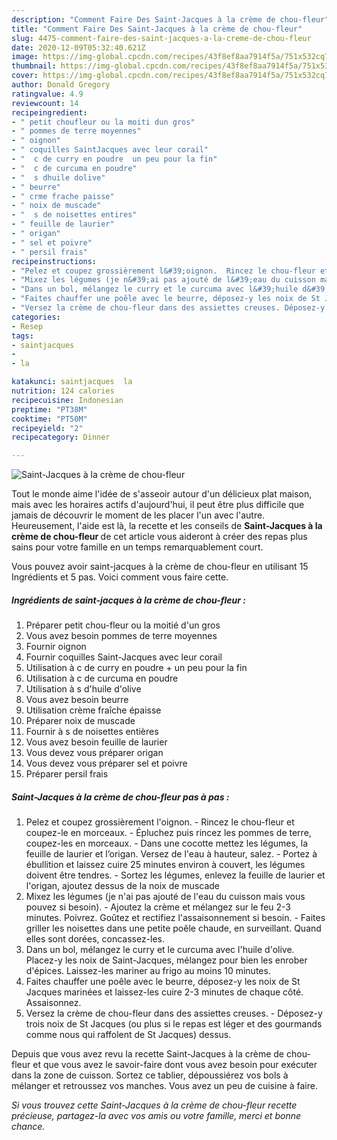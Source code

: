 ```yaml
---
description: "Comment Faire Des Saint-Jacques à la crème de chou-fleur"
title: "Comment Faire Des Saint-Jacques à la crème de chou-fleur"
slug: 4475-comment-faire-des-saint-jacques-a-la-creme-de-chou-fleur
date: 2020-12-09T05:32:40.621Z
image: https://img-global.cpcdn.com/recipes/43f8ef8aa7914f5a/751x532cq70/saint-jacques-a-la-creme-de-chou-fleur-photo-principale-de-la-recette.jpg
thumbnail: https://img-global.cpcdn.com/recipes/43f8ef8aa7914f5a/751x532cq70/saint-jacques-a-la-creme-de-chou-fleur-photo-principale-de-la-recette.jpg
cover: https://img-global.cpcdn.com/recipes/43f8ef8aa7914f5a/751x532cq70/saint-jacques-a-la-creme-de-chou-fleur-photo-principale-de-la-recette.jpg
author: Donald Gregory
ratingvalue: 4.9
reviewcount: 14
recipeingredient:
- " petit choufleur ou la moiti dun gros"
- " pommes de terre moyennes"
- " oignon"
- " coquilles SaintJacques avec leur corail"
- "  c de curry en poudre  un peu pour la fin"
- "  c de curcuma en poudre"
- "  s dhuile dolive"
- " beurre"
- " crme frache paisse"
- " noix de muscade"
- "  s de noisettes entires"
- " feuille de laurier"
- " origan"
- " sel et poivre"
- " persil frais"
recipeinstructions:
- "Pelez et coupez grossièrement l&#39;oignon.  Rincez le chou-fleur et coupez-le en morceaux. Épluchez puis rincez les pommes de terre, coupez-les en morceaux. Dans une cocotte mettez les légumes, la feuille de laurier et l’origan. Versez de l&#39;eau à hauteur, salez. Portez à ébullition et laissez cuire 25 minutes environ à couvert, les légumes doivent être tendres. Sortez les légumes, enlevez la feuille de laurier et l&#39;origan, ajoutez dessus de la noix de muscade"
- "Mixez les légumes (je n&#39;ai pas ajouté de l&#39;eau du cuisson mais vous pouvez si besoin). Ajoutez la crème et mélangez sur le feu 2-3 minutes. Poivrez. Goûtez et rectifiez l&#39;assaisonnement si besoin. Faites griller les noisettes dans une petite poêle chaude, en surveillant. Quand elles sont dorées, concassez-les."
- "Dans un bol, mélangez le curry et le curcuma avec l&#39;huile d&#39;olive. Placez-y les noix de Saint-Jacques, mélangez pour bien les enrober d&#39;épices. Laissez-les mariner au frigo au moins 10 minutes."
- "Faites chauffer une poêle avec le beurre, déposez-y les noix de St Jacques marinées et laissez-les cuire 2-3 minutes de chaque côté. Assaisonnez."
- "Versez la crème de chou-fleur dans des assiettes creuses. Déposez-y trois noix de St Jacques (ou plus si le repas est léger et des gourmands comme nous qui raffolent de St Jacques) dessus."
categories:
- Resep
tags:
- saintjacques
- 
- la

katakunci: saintjacques  la 
nutrition: 124 calories
recipecuisine: Indonesian
preptime: "PT38M"
cooktime: "PT50M"
recipeyield: "2"
recipecategory: Dinner

---
```



![Saint-Jacques à la crème de chou-fleur](https://img-global.cpcdn.com/recipes/43f8ef8aa7914f5a/751x532cq70/saint-jacques-a-la-creme-de-chou-fleur-photo-principale-de-la-recette.jpg)

Tout le monde aime l'idée de s'asseoir autour d'un délicieux plat maison, mais avec les horaires actifs d'aujourd'hui, il peut être plus difficile que jamais de découvrir le moment de les placer l'un avec l'autre. Heureusement, l'aide est là, la recette et les conseils de <strong> Saint-Jacques à la crème de chou-fleur </strong> de cet article vous aideront à créer des repas plus sains pour votre famille en un temps remarquablement court.

<!--inarticleads1-->

Vous pouvez avoir saint-jacques à la crème de chou-fleur en utilisant 15 Ingrédients et 5 pas. Voici comment vous faire cette.

##### Ingrédients de saint-jacques à la crème de chou-fleur :

1. Préparer  petit chou-fleur ou la moitié d&#39;un gros
1. Vous avez besoin  pommes de terre moyennes
1. Fournir  oignon
1. Fournir  coquilles Saint-Jacques avec leur corail
1. Utilisation  à c de curry en poudre + un peu pour la fin
1. Utilisation  à c de curcuma en poudre
1. Utilisation  à s d&#39;huile d&#39;olive
1. Vous avez besoin  beurre
1. Utilisation  crème fraîche épaisse
1. Préparer  noix de muscade
1. Fournir  à s de noisettes entières
1. Vous avez besoin  feuille de laurier
1. Vous devez vous préparer  origan
1. Vous devez vous préparer  sel et poivre
1. Préparer  persil frais




<!--inarticleads2-->

##### Saint-Jacques à la crème de chou-fleur pas à pas :

1. Pelez et coupez grossièrement l&#39;oignon.  - Rincez le chou-fleur et coupez-le en morceaux. - Épluchez puis rincez les pommes de terre, coupez-les en morceaux. - Dans une cocotte mettez les légumes, la feuille de laurier et l’origan. Versez de l&#39;eau à hauteur, salez. - Portez à ébullition et laissez cuire 25 minutes environ à couvert, les légumes doivent être tendres. - Sortez les légumes, enlevez la feuille de laurier et l&#39;origan, ajoutez dessus de la noix de muscade
1. Mixez les légumes (je n&#39;ai pas ajouté de l&#39;eau du cuisson mais vous pouvez si besoin). - Ajoutez la crème et mélangez sur le feu 2-3 minutes. Poivrez. Goûtez et rectifiez l&#39;assaisonnement si besoin. - Faites griller les noisettes dans une petite poêle chaude, en surveillant. Quand elles sont dorées, concassez-les.
1. Dans un bol, mélangez le curry et le curcuma avec l&#39;huile d&#39;olive. Placez-y les noix de Saint-Jacques, mélangez pour bien les enrober d&#39;épices. Laissez-les mariner au frigo au moins 10 minutes.
1. Faites chauffer une poêle avec le beurre, déposez-y les noix de St Jacques marinées et laissez-les cuire 2-3 minutes de chaque côté. Assaisonnez.
1. Versez la crème de chou-fleur dans des assiettes creuses. - Déposez-y trois noix de St Jacques (ou plus si le repas est léger et des gourmands comme nous qui raffolent de St Jacques) dessus.




<!--inarticleads1-->

<p>
Depuis que vous avez revu la recette Saint-Jacques à la crème de chou-fleur et que vous avez le savoir-faire dont vous avez besoin pour exécuter dans la zone de cuisson. Sortez ce tablier, dépoussiérez vos bols à mélanger et retroussez vos manches. Vous avez un peu de cuisine à faire.
</p>

<p>
<i>Si vous trouvez cette Saint-Jacques à la crème de chou-fleur recette précieuse, partagez-la avec vos amis ou votre famille, merci et bonne chance.</i>
</p>
